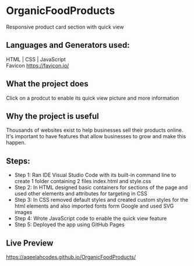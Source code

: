 # OrganicFoodProducts
Responsive product card section with quick view

## Languages and Generators used: 
HTML | CSS | JavaScript   
Favicon https://favicon.io/

## What the project does
Click on a prodcut to enable its quick view picture and more information

## Why the project is useful
Thousands of websites exist to help businesses sell their products online. It's important to have features that allow businesses to grow and make this happen.

## Steps:
- Step 1: Ran IDE Visual Studio Code with its built-in command line to create 1 folder containing 2 files index.html and style.css 
- Step 2: In HTML designed basic containers for sections of the page and used other elements and attributes for targeting in CSS
- Step 3: In CSS removed default styles and created custom styles for the html elements and also imported fonts form Google and used SVG images
- Step 4: Wrote JavaScript code to enable the quick view feature
- Step 5: Deployed the app using GitHub Pages   

## Live Preview 
https://aqeelahcodes.github.io/OrganicFoodProducts/
